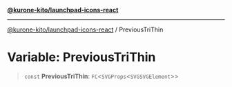 [**@kurone-kito/launchpad-icons-react**](../README.md)

***

[@kurone-kito/launchpad-icons-react](../globals.md) / PreviousTriThin

# Variable: PreviousTriThin

> `const` **PreviousTriThin**: `FC`\<`SVGProps`\<`SVGSVGElement`\>\>
